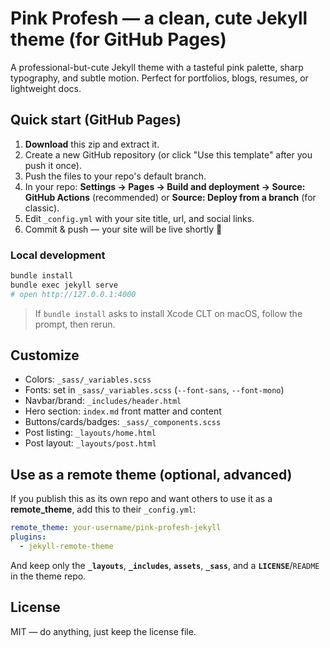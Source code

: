 # Pink Profesh — a clean, cute Jekyll theme (for GitHub Pages)

A professional-but-cute Jekyll theme with a tasteful pink palette, sharp typography, and subtle motion.
Perfect for portfolios, blogs, resumes, or lightweight docs.

## Quick start (GitHub Pages)

1. **Download** this zip and extract it.
2. Create a new GitHub repository (or click "Use this template" after you push it once).
3. Push the files to your repo's default branch.
4. In your repo: **Settings → Pages → Build and deployment → Source: GitHub Actions** (recommended) or **Source: Deploy from a branch** (for classic).
5. Edit `_config.yml` with your site title, url, and social links.
6. Commit & push — your site will be live shortly 🎉

### Local development

```bash
bundle install
bundle exec jekyll serve
# open http://127.0.0.1:4000
```

> If `bundle install` asks to install Xcode CLT on macOS, follow the prompt, then rerun.

## Customize

- Colors: `_sass/_variables.scss`
- Fonts: set in `_sass/_variables.scss` (`--font-sans`, `--font-mono`)
- Navbar/brand: `_includes/header.html`
- Hero section: `index.md` front matter and content
- Buttons/cards/badges: `_sass/_components.scss`
- Post listing: `_layouts/home.html`
- Post layout: `_layouts/post.html`

## Use as a remote theme (optional, advanced)

If you publish this as its own repo and want others to use it as a **remote_theme**, add this to their `_config.yml`:

```yml
remote_theme: your-username/pink-profesh-jekyll
plugins:
  - jekyll-remote-theme
```

And keep only the **`_layouts`**, **`_includes`**, **`assets`**, **`_sass`**, and a **`LICENSE`**/`README` in the theme repo.

## License

MIT — do anything, just keep the license file.
